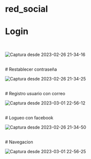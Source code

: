 # red_social

# Login 
<br>

![Captura desde 2023-02-26 21-34-16](https://user-images.githubusercontent.com/67657380/222048904-6f7ff40c-cd7b-4497-a4d9-80d597f4bd7e.png)

<br>
# Restablecer contraseña 

<br>

![Captura desde 2023-02-26 21-34-25](https://user-images.githubusercontent.com/67657380/222048936-6d083449-4661-42c3-b9f6-55a24730e432.png)

<br>
# Registro usuario con correo

<br>

![Captura desde 2023-03-01 22-56-12](https://user-images.githubusercontent.com/67657380/222334999-52fe0fe9-550f-4bf5-b65c-06a4b5d6e19c.png)


<br>
# Logueo con facebook 
<br>

![Captura desde 2023-02-26 21-34-50](https://user-images.githubusercontent.com/67657380/222048992-21b49d93-9ec3-481e-8658-820e97a7ebb7.png)

<br>
# Navegacion 
<br>

![Captura desde 2023-03-01 22-56-25](https://user-images.githubusercontent.com/67657380/222335039-a208280b-419d-494a-8e87-f7f0bbf536b3.png)



